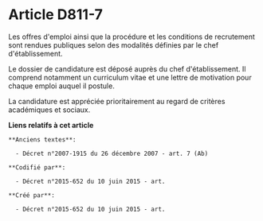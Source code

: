 # Article D811-7

Les offres d'emploi ainsi que la procédure et les conditions de recrutement sont rendues publiques selon des modalités
définies par le chef d'établissement.

Le dossier de candidature est déposé auprès du chef d'établissement. Il comprend notamment un curriculum vitae et une lettre
de motivation pour chaque emploi auquel il postule.

La candidature est appréciée prioritairement au regard de critères académiques et sociaux.

**Liens relatifs à cet article**

	**Anciens textes**:

	  - Décret n°2007-1915 du 26 décembre 2007 - art. 7 (Ab)

	**Codifié par**:

	  - Décret n°2015-652 du 10 juin 2015 - art.

	**Créé par**:

	  - Décret n°2015-652 du 10 juin 2015 - art.
